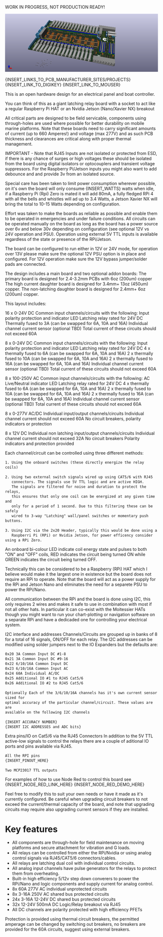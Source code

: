 WORK IN PROGRESS, NOT PRODUCTION READY!

![Boatcontrol Rendering](images/boatcontrol_pcb.png)

{INSERT_LINKS_TO_PCB_MANUFACTURER_SITES/PROJECTS}
{INSERT_LINK_TO_DIGIKEY}
{INSERT_LINK_TO_MOUSER}

This is an open hardware design for an electrical panel and boat controller.

You can think of this as a giant latching relay board with a socket to act like
a regular Raspberry Pi HAT or an Nvidia Jetson (Nano/Xavier NX) breakout

All critical parts are designed to be field servicable, components using
through-holes are used where possible for better durability on mobile marine
platforms. Note that these boards need to carry significant amounts of current
(up to 660 Amperes!) and voltage (max 277V) and as such PCB thickness and
clearances are critical along with proper thermal management.

IMPORTANT - Note that RJ45 Inputs are not isolated or protected from ESD, if there is any
chance of surges or high voltages these should be isolated from the board using
digital isolators or optocouplers and transient voltage suppressors. For the
Raspberry Pi/Jetson inputs you might also want to add debounce and and provide
3v from an isolated source.

Special care has been taken to limit power consumption wherever possible, on
it's own the board will only consume {INSERT_WATTS} watts when idle, if a
Raspberry Pi (Rpi) Zero is mated it will add 80mA, a fully fledged RPi 4
with all the bells and whistles will ad up to 3.4 Watts, a Jetson Xavier NX
will bring the total to 10-15 Watts depending on configuration.

Effort was taken to make the boards as reliable as possible and enable them to
be operated in emergencies and under failure conditions. All circuits can be
operated manually on the board as long as the board has a power source over 6v
and below 30v depending on configuration (see optional 12V vs 24V operation and
PSU). Operation using external 5V TTL inputs is available regardless of the
state or presence of the RPi/Jetson.

The board can be configured to run either in 12V or 24V mode, for operation
over 13V please make sure the optional 12V PSU option is in place and
configured. For 12V operation make sure the 12V bypass jumper/solder pads are
connected.

The design includes a main board and two optional addon boards:
    The primary board is designed for 2.4-3.2mm PCBs with 6oz (200um) copper
    The high current daughter board is designed for 3.4mm+ 13oz (450um) copper.
    The non-latching daughter board is designed for 2.4mm+ 6oz (200um) copper.

This layout includes:

16 x 0-24V DC Common input channels/circuits with the following:
    Input polarity protection and indicator LED
    Latching relay rated for 24V DC
    Thermally fused to 3A (can be swapped for 6A, 10A and 16A)
    Individual channel current sensor (optional TBD)
    Total current of these circuits should not exceed 60A

8 x 0-24V DC Common input channels/circuits with the following:
    Input polarity protection and indicator LED
    Latching relay rated for 24V DC
    4 x thermally fused to 6A (can be swapped for 6A, 10A and 16A)
    2 x thermally fused to 10A (can be swapped for 6A, 10A and 16A)
    2 x thermally fused to 16A (can be swapped for 6A, 10A and 16A)
    Individual channel current sensor (optional TBD)
    Total current of these circuits should not exceed 60A

8 x 100-250V AC Common input channels/circuits with the following:
    AC Live/Neutral indicator LED
    Latching relay rated for 24V DC
    4 x thermally fused to 6A (can be swapped for 6A, 10A and 16A)
    2 x thermally fused to 10A (can be swapped for 6A, 10A and 16A)
    2 x thermally fused to 16A (can be swapped for 6A, 10A and 16A)
    Individual channel current sensor (optional TBD)
    Total current of these circuits should not exceed 60A

8 x 0-277V AC/DC Individual input/output channels/circuits
    Individual channel current should not exceed 60A
    No circuit breakers, polarity indicators or protection

8 x 12V DC Individual non latching input/output channels/circuits
    Individual channel current should not exceed 32A
    No circuit breakers
    Polarity indicators and protection provided


Each channel/circuit can be controlled using three different methods:

    1. Using the onboard switches (these directly energize the relay coils)

    2. Using two external switch signals wired up using CAT5/6 with RJ45
       connectors. The signals use 5V TTL logic and are active HIGH.
       The signals are filtered for noise and duration to protect the relays,
       this ensures that only one coil can be energized at any given time and
       only for a period of 1 second. Due to this filtering these can be safely
       wired to 3-way "Latching" wall/panel switches or momentary push buttons.

    3. Using I2C via the 2x20 Header, typically this would be done using a
       Raspberri Pi (RPi) or Nvidia Jetson, for power efficency consider using a RPi Zero.

An onboard bi-colour LED indicate coil energy state and pulses to both "ON" and
"OFF" coils, RED indicates the circuit being turned ON while GREEN indicates
the circuit being turned OFF.

Technically this can be considered to be a Raspberry (RPi) HAT which I believe would make
it the largest one in existence but the board does not require an RPi to
operate. Note that the board will act as a power supply for the RPi and Jetson
Nano and eliminates the need for a separete PSU to power the RPi/Nano.

All communication between the RPi and the board is done using I2C, this only
requires 2 wires and makes it safe to use in combination with most if not all
other hats. In particular it can co-exist with the Moitessier HATs though you
might want to run your chart-plotting or navigation software on a separate RPi
and have a dedicaded one for controlling your electrical system.

I2C interface and addresses
    Channels/Circuits are grouped up in banks of 8 for a total of 16 signals,
    ON/OFF for each relay. The I2C addresses can be modified using solder
    jumpers next to the IO Expanders but the defaults are:

    0x20 3A Common Input DC #1-8
    0x21 3A Common Input DC #9-16
    0x22 6/10/16A Common Input DC
    0x23 6/10/16A Common Input AC
    0x24 60A Individual AC/DC
    0x25 Additional IO #1 to RJ45 Cat5/6
    0x26 Additional IO #2 to RJ45 Cat5/6

    Optionally Each of the 3/6/10/16A channels has it's own current sensor sized for
    optimal accuracy of the particular channel/circuit. These values are are
    available on the following I2C channels

    {INSERT ACCURACY NUMBER}
    {INSERT I2C ADDRESSES and ADC bits}

Extra pins/IO on Cat5/6 via the RJ45 Connectors
    In addition to the 5V TTL active-low signals to control the relays there
    are a couple of aditional IO ports and pins available via RJ45.

    All the RPI pins
    {INSERT_PINOUT_HERE}

    Two MCP23017 TTL outputs


For examples of how to use Node Red to control this board see
    {INSERT_NODE_RED_LINK_HERE}
    {INSERT_NODE_RED_DEMO_HERE}

Feel free to modify this to suit your own needs or have it made as it's
currently configured. Be careful when upgrading circuit breakers to not exceed the
current/thermal capacity of the board, and note that upgrading circuits may
require also upgrading current sensors if they are installed.

# Key features
* All components are through-hole for field maintenance on moving platforms and secure attachment for vibration and G loads.
* All relays can be controlled from either the RPi/Nvidia  or using analog control signals via RJ45/CAT5/6 connectors/cables.
* All relays are latching dual coil with individual control circuits.
* All analog input channels have pulse generators for the relays to protect them from overheating.
* Built-in high efficiency 5/12v step down converers to power the RPi/Nano and logic components and supply current for analog control.
* 8x 60A 277V AC individual unprotected circuits
* 8x 3-16A 250V AC shared bus protected circuits
* 24x 3-16A 12-24V DC shared bus protected circuits
* 32x 12-24V 500mA DC Logic/Relay breakout via RJ45
* All DC channels are polarity protected with high efficiency PFETs

Protection is provided using thermal circuit breakers, the permitted amperage can be changed by switching out breakers, no breakers are provided for the 60A circuits, suggest using external breakers.
